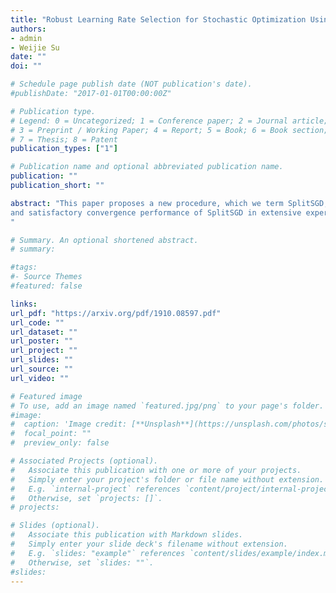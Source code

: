 ```yaml
---
title: "Robust Learning Rate Selection for Stochastic Optimization Using Splitting Diagnostic"
authors:
- admin
- Weijie Su
date: ""
doi: ""

# Schedule page publish date (NOT publication's date).
#publishDate: "2017-01-01T00:00:00Z"

# Publication type.
# Legend: 0 = Uncategorized; 1 = Conference paper; 2 = Journal article;
# 3 = Preprint / Working Paper; 4 = Report; 5 = Book; 6 = Book section;
# 7 = Thesis; 8 = Patent
publication_types: ["1"]

# Publication name and optional abbreviated publication name.
publication: ""
publication_short: ""

abstract: "This paper proposes a new procedure, which we term SplitSGD, for stochastic optimization with a dynamic learning rate selection rule. This procedure appropriately decreases the learning rate for better adaptation to the local geometry of the objective whenever a stationary phase is detected. The detection is performed by splitting the single thread into two and use the coherence of the two threads as a measure of stationarity. This learning rate selection is provably valid, robust, easy-to-implement, and essentially does not incur additional computational costs. Finally, we demonstrate the robustness
and satisfactory convergence performance of SplitSGD in extensive experiments. Notably, this simple procedure matches the performance of some widely used stochastic methods in their best settings.
"

# Summary. An optional shortened abstract.
# summary: 

#tags:
#- Source Themes
#featured: false

links:
url_pdf: "https://arxiv.org/pdf/1910.08597.pdf"
url_code: ""
url_dataset: ""
url_poster: ""
url_project: ""
url_slides: ""
url_source: ""
url_video: ""

# Featured image
# To use, add an image named `featured.jpg/png` to your page's folder. 
#image:
#  caption: 'Image credit: [**Unsplash**](https://unsplash.com/photos/s9CC2SKySJM)'
#  focal_point: ""
#  preview_only: false

# Associated Projects (optional).
#   Associate this publication with one or more of your projects.
#   Simply enter your project's folder or file name without extension.
#   E.g. `internal-project` references `content/project/internal-project/index.md`.
#   Otherwise, set `projects: []`.
# projects:

# Slides (optional).
#   Associate this publication with Markdown slides.
#   Simply enter your slide deck's filename without extension.
#   E.g. `slides: "example"` references `content/slides/example/index.md`.
#   Otherwise, set `slides: ""`.
#slides: 
---
```

